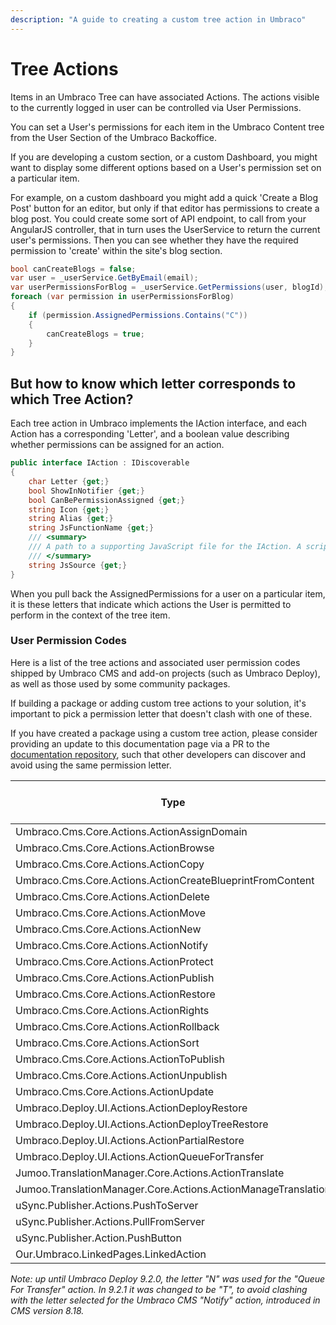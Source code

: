 ```yaml
---
description: "A guide to creating a custom tree action in Umbraco"
---
```


# Tree Actions

Items in an Umbraco Tree can have associated Actions. The actions visible to the currently logged in user can be controlled via User Permissions.

You can set a User's permissions for each item in the Umbraco Content tree from the User Section of the Umbraco Backoffice.

If you are developing a custom section, or a custom Dashboard, you might want to display some different options based on a User's permission set on a particular item.

For example, on a custom dashboard you might add a quick 'Create a Blog Post' button for an editor, but only if that editor has permissions to create a blog post. You could create some sort of API endpoint, to call from your AngularJS controller, that in turn uses the UserService to return the current user's permissions. Then you can see whether they have the required permission to 'create' within the site's blog section.

```csharp
bool canCreateBlogs = false;
var user = _userService.GetByEmail(email);
var userPermissionsForBlog = _userService.GetPermissions(user, blogId);
foreach (var permission in userPermissionsForBlog)
{
    if (permission.AssignedPermissions.Contains("C"))
    {
        canCreateBlogs = true;
    }
}
```

## But how to know which letter corresponds to which Tree Action?

Each tree action in Umbraco implements the IAction interface, and each Action has a corresponding 'Letter', and a boolean value describing whether permissions can be assigned for an action.

```csharp
public interface IAction : IDiscoverable
{
    char Letter {get;}
    bool ShowInNotifier {get;}
    bool CanBePermissionAssigned {get;}
    string Icon {get;}
    string Alias {get;}
    string JsFunctionName {get;}
    /// <summary>
    /// A path to a supporting JavaScript file for the IAction. A script tag will be rendered out with the reference to the  JavaScript file.
    /// </summary>
    string JsSource {get;}
}
```

When you pull back the AssignedPermissions for a user on a particular item, it is these letters that indicate which actions the User is permitted to perform in the context of the tree item.

### User Permission Codes

Here is a list of the tree actions and associated user permission codes shipped by Umbraco CMS and add-on projects (such as Umbraco Deploy), as well as those used by some community packages.

If building a package or adding custom tree actions to your solution, it's important to pick a permission letter that doesn't clash with one of these.

If you have created a package using a custom tree action, please consider providing an update to this documentation page via a PR to the [documentation repository](https://github.com/umbraco/UmbracoDocs), such that other developers can discover and avoid using the same permission letter.

|Type|Alias|Letter|Can Be Permission Assigned|
|-|-|-|-|
|Umbraco.Cms.Core.Actions.ActionAssignDomain|assignDomain|I|True|
|Umbraco.Cms.Core.Actions.ActionBrowse|browse|F|True|
|Umbraco.Cms.Core.Actions.ActionCopy|copy|O|True|
|Umbraco.Cms.Core.Actions.ActionCreateBlueprintFromContent|createblueprint|ï|True|
|Umbraco.Cms.Core.Actions.ActionDelete|delete|D|True|
|Umbraco.Cms.Core.Actions.ActionMove|move|M|True|
|Umbraco.Cms.Core.Actions.ActionNew|create|C|True|
|Umbraco.Cms.Core.Actions.ActionNotify|notify|N|True|
|Umbraco.Cms.Core.Actions.ActionProtect|protect|P|True|
|Umbraco.Cms.Core.Actions.ActionPublish|publish|U|True|
|Umbraco.Cms.Core.Actions.ActionRestore|restore|V|False|
|Umbraco.Cms.Core.Actions.ActionRights|rights|R|True|
|Umbraco.Cms.Core.Actions.ActionRollback|rollback|K|True|
|Umbraco.Cms.Core.Actions.ActionSort|sort|S|True|
|Umbraco.Cms.Core.Actions.ActionToPublish|sendtopublish|H|True|
|Umbraco.Cms.Core.Actions.ActionUnpublish|unpublish|Z|True|
|Umbraco.Cms.Core.Actions.ActionUpdate|update|A|True|
|Umbraco.Deploy.UI.Actions.ActionDeployRestore|deployRestore|Q|True|
|Umbraco.Deploy.UI.Actions.ActionDeployTreeRestore|deployTreeRestore|Ψ|True|
|Umbraco.Deploy.UI.Actions.ActionPartialRestore|deployPartialRestore|Ø|True|
|Umbraco.Deploy.UI.Actions.ActionQueueForTransfer|deployQueueForTransfer|T|True|
|Jumoo.TranslationManager.Core.Actions.ActionTranslate|translate|5|True|
|Jumoo.TranslationManager.Core.Actions.ActionManageTranslation|manageTranslations|Ť|True|
|uSync.Publisher.Actions.PushToServer|pushContent|>|True|
|uSync.Publisher.Actions.PullFromServer|pullContent|<|True|
|uSync.Publisher.Action.PushButton|pushContentButton|^|True|
|Our.Umbraco.LinkedPages.LinkedAction|linkPages|l|True|

*Note: up until Umbraco Deploy 9.2.0, the letter "N" was used for the "Queue For Transfer" action.  In 9.2.1 it was changed to be "T", to avoid clashing with the letter selected for the Umbraco CMS "Notify" action, introduced in CMS version 8.18.*